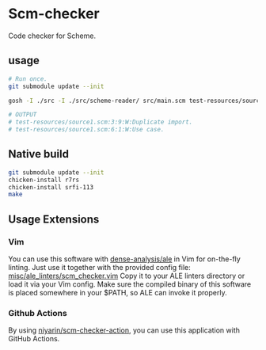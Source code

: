 # Scm-checker
Code checker for Scheme.

## usage
```bash
# Run once.
git submodule update --init

gosh -I ./src -I ./src/scheme-reader/ src/main.scm test-resources/source1.scm

# OUTPUT
# test-resources/source1.scm:3:9:W:Duplicate import.
# test-resources/source1.scm:6:1:W:Use case.
```

## Native build
```bash
git submodule update --init
chicken-install r7rs
chicken-install srfi-113
make
```

## Usage Extensions
### Vim
You can use this software with [dense-analysis/ale](https://github.com/dense-analysis/ale) in Vim for on-the-fly linting.
Just use it together with the provided config file:  [misc/ale_linters/scm_checker.vim](https://github.com/niyarin/scm-checker/blob/main/misc/ale_linters/scm_checker.vim)
Copy it to your ALE linters directory or load it via your Vim config.
Make sure the compiled binary of this software is placed somewhere in your $PATH, so ALE can invoke it properly.

### Github Actions
By using [niyarin/scm-checker-action](https://github.com/niyarin/scm-checker-action), you can use this application with GitHub Actions.
